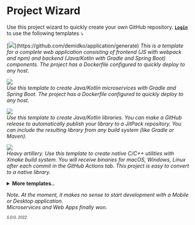 # Project Wizard

Use this project wizard to quickly create your own GitHub repository. [**`Login`**](https://github.com/login) to use the following templates ⤵

[![](https://img.shields.io/badge/application%20(java/kotlin,%20js)-darkblue?style=for-the-badge&logo=pwa)](https://github.com/demidko/application/generate)  
_This is a template for a complete web application consisting of frontend (JS with webpack and npm) and backend (Java/Kotlin with Gradle and Spring Boot) components. The project has a Dockerfile configured to quickly deploy to any host._

[![](https://img.shields.io/badge/microservice%20(Java/Kotlin)-darkgreen?style=for-the-badge&logo=spring&logoColor=white)](https://github.com/demidko/microservice/generate)  
_Use this template to create Java/Kotlin microservices with Gradle and Spring Boot. The project has a Dockerfile configured to quickly deploy to any host._

[![](https://img.shields.io/badge/library%20(Java/Kotlin)-EA7100?style=for-the-badge&logo=gradle)](https://github.com/demidko/library/generate)  
_Use this template to create Java/Kotlin libraries. You can make a GitHub release to automatically publish your library to a JitPack repository. You can include the resulting library from any build system (like Gradle or Maven)._

[![](https://img.shields.io/badge/utility%20(C/C++)-black?style=for-the-badge&logo=cplusplus)](https://github.com/demidko/utility/generate)  
_Heavy artillery. Use this template to create native C/C++ utilities with Xmake build system. You will receive binaries for macOS, Windows, Linux after each commit in the GitHub Actions tab. This project is easy to convert to a native library._

<details>
<summary><b>More templates..</b></summary>
  &nbsp

  [![](https://img.shields.io/badge/application%20(Kotlin,%20Gradle,%20Compose%20Multiplatform)-darkblue?style=for-the-badge&logo=kotlin)](https://github.com/JetBrains/compose-jb)  
  _Compose Multiplatform, UI framework for Kotlin that makes building beautiful user interfaces. See
  also [example for jvm](https://github.com/demidko/desktop)._

  [![](https://img.shields.io/badge/microservice%20(Java/Kotlin,%20Gradle,%20Ktor)-darkgreen?style=for-the-badge&logo=kotlin&logoColor=white)](https://github.com/demidko/service/generate)  
  _Java/Kotlin microservice template. You can easily turn it into a crossplatfrom web application with JS/HTML. The project has a Dockerfile configured to quickly deploy to any host._

  [![](https://img.shields.io/badge/utility%20(Java/Kotlin,%20Gradle,%20GraalVM)-darkblue?style=for-the-badge&logo=gradle)](https://github.com/demidko/utility/generate)  
  _Crossplatform native utility template. You can use Java/Kotlin and also include Desktop GUI (Tornado, JavaFX, Swing). You will receive binaries for macOS, Windows, Linux after each commit in the Actions tab._
  
  [![](https://img.shields.io/badge/telegram%20Bot%20(Kotlin,%20Gradle)-blue?style=for-the-badge&logo=telegram)](https://github.com/demidko/telegram/generate)  
  _A Telegram bot can easily replace a simple web application._
  
  [![](https://img.shields.io/badge/web%20application%20(Kotlin,%20KWeb,%20Gradle)-darkviolet?style=for-the-badge&logo=kotlin&logoColor=violet)](https://github.com/demidko/web/generate)  
  _A complete web application using Kotlin for both the backend and frontend._
  
  [![](https://img.shields.io/badge/android%20application%20(Kotlin,%20Jetpack,%20Gradle)-3DDC84?style=for-the-badge&logo=android&logoColor=whitesmoke)](https://github.com/demidko/android/generate)  
  _Deprecated. The Android ecosystem has become very complex lately and I recommend choosing a default PWA for development._
  
  [![](https://img.shields.io/badge/desktop%20application%20(Kotlin,%20Jetpack,%20Gradle)-brown?style=for-the-badge&logo=kotlin)](https://github.com/demidko/desktop/generate)  
  _Deprecated. See actual templates in the [JetBrains/compose-jb](https://github.com/JetBrains/compose-jb) repository_

  [![](https://img.shields.io/badge/utility%20(C++,%20Conan,%20CMake)-003E54?style=for-the-badge&logo=cmake)](https://github.com/demidko/cmake-utility/generate)  
  _Deprecated. I recommend using xmake._ 
  
  [![](https://img.shields.io/badge/library%20(C++,%20Conan,%20CMake)-003E54?style=for-the-badge&logo=cmake)](https://github.com/demidko/native-library/generate)  
  _Deprecated. I recommend using xmake._  
  
  [![](https://img.shields.io/badge/utility%20(C++,%20VCPKG,%20CMake)-gray?style=for-the-badge&logo=microsoft)](https://github.com/demidko/vcpkg-utility/generate)  
  _Deprecated. I recommend using xmake._ 
</details>

_Note. At the moment, it makes no sense to start development with a Mobile or Desktop application.  
 Microservices and Web Apps finally won._

<sub><sup>_S.D.G. 2022_</sup></sub>
